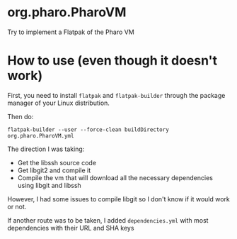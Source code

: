 # org.pharo.PharoVM
Try to implement a Flatpak of the Pharo VM

# How to use (even though it doesn't work)
First, you need to install `flatpak` and `flatpak-builder` through the package manager of your Linux distribution.

Then do:
```console
flatpak-builder --user --force-clean buildDirectory org.pharo.PharoVM.yml
```

The direction I was taking:
* Get the libssh source code
* Get libgit2 and compile it
* Compile the vm that will download all the necessary dependencies using libgit and libssh

However, I had some issues to compile libgit so I don't know if it would work or not.

If another route was to be taken, I added `dependencies.yml` with most dependencies with their URL and SHA keys
